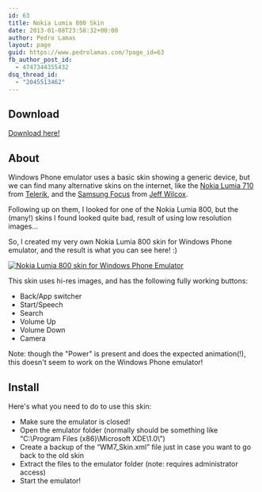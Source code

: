 ```yaml
---
id: 63
title: Nokia Lumia 800 Skin
date: 2013-01-08T23:58:32+00:00
author: Pedro Lamas
layout: page
guid: https://www.pedrolamas.com/?page_id=63
fb_author_post_id:
  - 4747344355432
dsq_thread_id:
  - "2045513462"
---
```

## Download

[Download here!](wp-content/uploads/downloads/2013/01/Nokia-Lumia-800.zip)

## About

Windows Phone emulator uses a basic skin showing a generic device, but we can find many alternative skins on the internet, like the [Nokia Lumia 710](http://blogs.telerik.com/blogs/posts/11-10-26/welcome-nokia-lumia-wp7-emulator-skin.aspx) from [Telerik](http://www.telerik.com/), and the [Samsung Focus](http://www.jeff.wilcox.name/2011/12/my-new-windows-phone-emulator-theme/) from [Jeff Wilcox](http://www.jeff.wilcox.name/).

Following up on them, I looked for one of the Nokia Lumia 800, but the (many!) skins I found looked quite bad, result of using low resolution images...

So, I created my very own Nokia Lumia 800 skin for Windows Phone emulator, and the result is what you can see here! :)

[![Nokia Lumia 800 skin for Windows Phone Emulator](wp-content/uploads/2013/01/Nokia-Lumia-800-skin-for-Windows-Phone-Emulator-thumb.png)](wp-content/uploads/2013/01/Nokia-Lumia-800-skin-for-Windows-Phone-Emulator.png)

This skin uses hi-res images, and has the following fully working buttons:

* Back/App switcher
* Start/Speech
* Search
* Volume Up
* Volume Down
* Camera

Note: though the "Power" is present and does the expected animation(!), this doesn't seem to work on the Windows Phone emulator!

## Install

Here's what you need to do to use this skin:

* Make sure the emulator is closed!
* Open the emulator folder (normally should be something like “C:\Program Files (x86)\Microsoft XDE\1.0\”)
* Create a backup of the “WM7_Skin.xml” file just in case you want to go back to the old skin
* Extract the files to the emulator folder (note: requires administrator access)
* Start the emulator!
